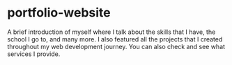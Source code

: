 # portfolio-website

A brief introduction of myself where I talk about the skills that I have, the school I go to, and many more. I also featured all the projects that I created throughout my web development journey. You can also check and see what services I provide.
